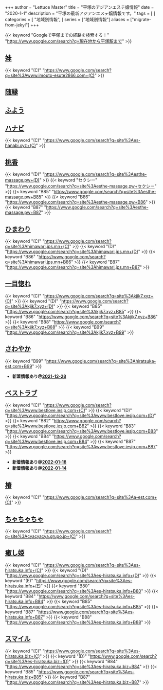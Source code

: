 +++
author = "Lettuce Master"
title = "平塚のアジアンエステ嬢情報"
date = "2020-1-1"
description = "平塚の最新アジアンエステ嬢情報です。"
tags = [
]
categories = [
    "地域別情報",
]
series = ["地域別情報"]
aliases = ["migrate-from-jekyl"]
+++

{{< keyword "Googleで平塚までの経路を検索する！" "https://www.google.com/search?q=現在地から平塚駅まで" >}}

## [妹](http://www.imouto-esute2866.com/)
{{< keyword "(C)" "https://www.google.com/search?q=site%3Awww.imouto-esute2866.com+(C)" >}} 

## [随縁](http://sui-en.work/)


## [ふよう](http://www.huyo.work/)


## [ハナビ](http://es-hanabi.xyz/)
{{< keyword "(C)" "https://www.google.com/search?q=site%3Aes-hanabi.xyz+(C)" >}} 

## [桃香](http://esthe-massage.pw/)
{{< keyword "(D)" "https://www.google.com/search?q=site%3Aesthe-massage.pw+(D)" >}} {{< keyword "セクシー" "https://www.google.com/search?q=site%3Aesthe-massage.pw+セクシー" >}} {{< keyword "B85" "https://www.google.com/search?q=site%3Aesthe-massage.pw+B85" >}} {{< keyword "B86" "https://www.google.com/search?q=site%3Aesthe-massage.pw+B86" >}} {{< keyword "B87" "https://www.google.com/search?q=site%3Aesthe-massage.pw+B87" >}} 

## [ひまわり](https://himawari.jps.mn/)
{{< keyword "(C)" "https://www.google.com/search?q=site%3Ahimawari.jps.mn+(C)" >}} {{< keyword "(D)" "https://www.google.com/search?q=site%3Ahimawari.jps.mn+(D)" >}} {{< keyword "B86" "https://www.google.com/search?q=site%3Ahimawari.jps.mn+B86" >}} {{< keyword "B87" "https://www.google.com/search?q=site%3Ahimawari.jps.mn+B87" >}} 

## [一目惚れ](http://kjik7.xyz/)
{{< keyword "(C)" "https://www.google.com/search?q=site%3Akjik7.xyz+(C)" >}} {{< keyword "(D)" "https://www.google.com/search?q=site%3Akjik7.xyz+(D)" >}} {{< keyword "B85" "https://www.google.com/search?q=site%3Akjik7.xyz+B85" >}} {{< keyword "B86" "https://www.google.com/search?q=site%3Akjik7.xyz+B86" >}} {{< keyword "B88" "https://www.google.com/search?q=site%3Akjik7.xyz+B88" >}} {{< keyword "B99" "https://www.google.com/search?q=site%3Akjik7.xyz+B99" >}} 

## [さわやか](http://hiratsuka-est.com/)
{{< keyword "B99" "https://www.google.com/search?q=site%3Ahiratsuka-est.com+B99" >}} 

- **新着情報あり@[2021-12-28](/post/2021-12-28)**
## [ベストラブ](http://www.bestlove.iesjp.com/)
{{< keyword "(C)" "https://www.google.com/search?q=site%3Awww.bestlove.iesjp.com+(C)" >}} {{< keyword "(D)" "https://www.google.com/search?q=site%3Awww.bestlove.iesjp.com+(D)" >}} {{< keyword "B82" "https://www.google.com/search?q=site%3Awww.bestlove.iesjp.com+B82" >}} {{< keyword "B83" "https://www.google.com/search?q=site%3Awww.bestlove.iesjp.com+B83" >}} {{< keyword "B84" "https://www.google.com/search?q=site%3Awww.bestlove.iesjp.com+B84" >}} {{< keyword "B87" "https://www.google.com/search?q=site%3Awww.bestlove.iesjp.com+B87" >}} 

- **新着情報あり@[2022-01-18](/post/2022-01-18)**
- **新着情報あり@[2022-01-14](/post/2022-01-14)**
## [椿](http://a-est.com/tsubaki/)
{{< keyword "(C)" "https://www.google.com/search?q=site%3Aa-est.com+(C)" >}} 

## [ちゃちゃちゃ](https://cyacyacya.grupo.jp/)
{{< keyword "(C)" "https://www.google.com/search?q=site%3Acyacyacya.grupo.jp+(C)" >}} 

## [癒し姫](http://es-hiratsuka.info/)
{{< keyword "(C)" "https://www.google.com/search?q=site%3Aes-hiratsuka.info+(C)" >}} {{< keyword "(D)" "https://www.google.com/search?q=site%3Aes-hiratsuka.info+(D)" >}} {{< keyword "(E)" "https://www.google.com/search?q=site%3Aes-hiratsuka.info+(E)" >}} {{< keyword "B80" "https://www.google.com/search?q=site%3Aes-hiratsuka.info+B80" >}} {{< keyword "B84" "https://www.google.com/search?q=site%3Aes-hiratsuka.info+B84" >}} {{< keyword "B85" "https://www.google.com/search?q=site%3Aes-hiratsuka.info+B85" >}} {{< keyword "B87" "https://www.google.com/search?q=site%3Aes-hiratsuka.info+B87" >}} {{< keyword "B88" "https://www.google.com/search?q=site%3Aes-hiratsuka.info+B88" >}} 

## [スマイル](http://es-hiratsuka.biz/)
{{< keyword "(C)" "https://www.google.com/search?q=site%3Aes-hiratsuka.biz+(C)" >}} {{< keyword "(D)" "https://www.google.com/search?q=site%3Aes-hiratsuka.biz+(D)" >}} {{< keyword "B84" "https://www.google.com/search?q=site%3Aes-hiratsuka.biz+B84" >}} {{< keyword "B85" "https://www.google.com/search?q=site%3Aes-hiratsuka.biz+B85" >}} {{< keyword "B87" "https://www.google.com/search?q=site%3Aes-hiratsuka.biz+B87" >}} 

